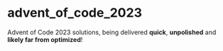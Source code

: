 # advent_of_code_2023
Advent of Code 2023 solutions, being delivered **quick**, **unpolished** and **likely far from optimized**!
